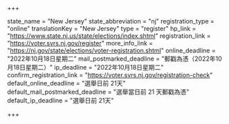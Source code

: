 +++

state_name = "New Jersey"
state_abbreviation = "nj"
registration_type = "online"
translationKey = "New Jersey"
type = "register"
hp_link = "https://www.state.nj.us/state/elections/index.shtml"
registration_link = "https://voter.svrs.nj.gov/register"
more_info_link = "https://nj.gov/state/elections/voter-registration.shtml"
online_deadline = "2022年10月18日星期二"
mail_postmarked_deadline = "郵戳為憑（2022年10月18日星期二）"
ip_deadline = "2022年10月18日星期二"
confirm_registration_link = "https://voter.svrs.nj.gov/registration-check"
default_online_deadline = "選舉日前 21天"
default_mail_postmarked_deadline = "選舉當日前 21 天郵戳為憑"
default_ip_deadline = "選舉日前 21天"

+++